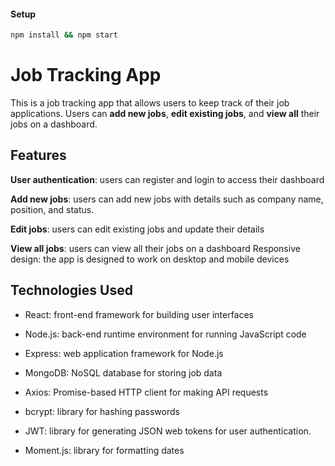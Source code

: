 #### Setup

```bash
npm install && npm start
```

# Job Tracking App

This is a job tracking app that allows users to keep track of their job applications. Users can **add new jobs**, **edit existing jobs**, and **view all** their jobs on a dashboard.

## Features

**User authentication**: users can register and login to access their dashboard

**Add new jobs**: users can add new jobs with details such as company name, position, and status.

**Edit jobs**: users can edit existing jobs and update their details

**View all jobs**: users can view all their jobs on a dashboard
Responsive design: the app is designed to work on desktop and mobile devices

## Technologies Used

- React: front-end framework for building user interfaces

- Node.js: back-end runtime environment for running JavaScript code

- Express: web application framework for Node.js

- MongoDB: NoSQL database for storing job data

- Axios: Promise-based HTTP client for making API requests

- bcrypt: library for hashing passwords

- JWT: library for generating JSON web tokens for user
  authentication.

- Moment.js: library for formatting dates

